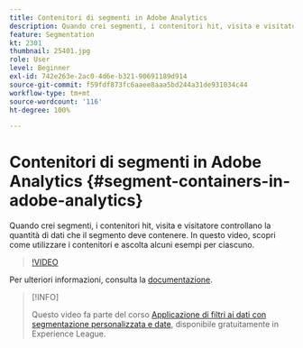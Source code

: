 ```yaml
---
title: Contenitori di segmenti in Adobe Analytics
description: Quando crei segmenti, i contenitori hit, visita e visitatore controllano la quantità di dati che il segmento deve contenere. In questo video, scopri come utilizzare i contenitori e ascolta alcuni esempi per ciascuno.
feature: Segmentation
kt: 2301
thumbnail: 25401.jpg
role: User
level: Beginner
exl-id: 742e263e-2ac0-4d6e-b321-90691189d914
source-git-commit: f59fdf873fc6aaee8aaa5bd244a31de931034c44
workflow-type: tm+mt
source-wordcount: '116'
ht-degree: 100%

---
```


# Contenitori di segmenti in Adobe Analytics {#segment-containers-in-adobe-analytics}

Quando crei segmenti, i contenitori hit, visita e visitatore controllano la quantità di dati che il segmento deve contenere. In questo video, scopri come utilizzare i contenitori e ascolta alcuni esempi per ciascuno.

>[!VIDEO](https://video.tv.adobe.com/v/25401/?quality=12)

Per ulteriori informazioni, consulta la [documentazione](https://experienceleague.adobe.com/docs/analytics/components/segmentation/seg-home.html?lang=it).

>[!INFO]
>
> Questo video fa parte del corso [Applicazione di filtri ai dati con segmentazione personalizzata e date](https://experienceleague.adobe.com/?recommended=Analytics-U-1-2021.1.filterdata&amp;lang=it), disponibile gratuitamente in Experience League.
